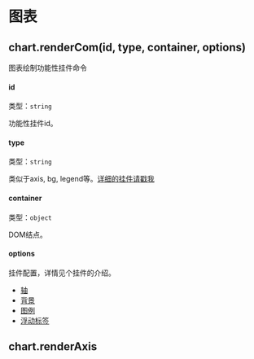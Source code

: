 # 图表

## chart.renderCom(id, type, container, options) 

图表绘制功能性挂件命令

#### id
类型：`string`

功能性挂件id。

#### type
类型：`string`

类似于axis, bg, legend等。[详细的挂件请戳我](../plugin/wedget.md)

#### container
类型：`object`

DOM结点。

#### options

挂件配置，详情见个挂件的介绍。
- [轴](../plugin/wedget/axis.md)
- [背景](../plugin/wedget/bg.md)
- [图例](../plugin/wedget/legend.md)
- [浮动标签](../plugin/wedget/floatTag.md)

## chart.renderAxis